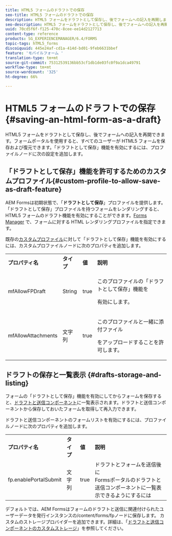 ```yaml
---
title: HTML5 フォームのドラフトでの保存
seo-title: HTML5 フォームのドラフトでの保存
description: HTML5 フォームをドラフトとして保存し、後でフォームへの記入を再開します。
seo-description: HTML5 フォームをドラフトとして保存し、後でフォームへの記入を再開します。
uuid: 70cd5f6f-f125-470c-8cee-ee14d2127713
content-type: reference
products: SG_EXPERIENCEMANAGER/6.4/FORMS
topic-tags: hTML5_forms
discoiquuid: 445e24af-cd1a-414d-bd01-9feb6631bbef
feature: 'モバイルフォーム '
translation-type: tm+mt
source-git-commit: 75312539136bb53cf1db1de03fc0f9a1dca49791
workflow-type: tm+mt
source-wordcount: '325'
ht-degree: 66%

---
```



# HTML5 フォームのドラフトでの保存 {#saving-an-html-form-as-a-draft}

HTML5 フォームをドラフトとして保存し、後でフォームへの記入を再開できます。フォームポータルを使用すると、すべてのユーザーが HTML5 フォームを保存および復元できます。「ドラフトとして保存」機能を有効にするには、プロファイルノードに次の設定を追加します。

## 「ドラフトとして保存」機能を許可するためのカスタムプロファイル{#custom-profile-to-allow-save-as-draft-feature}

AEM Formsは初期状態で、「**ドラフトとして保存**」プロファイルを提供します。 「ドラフトとして保存」プロファイルを持つフォームをレンダリングすると、HTML5 フォームのドラフト機能を有効にすることができます。[Forms Manager](/help/forms/using/introduction-managing-forms.md) で、フォームに対する HTML レンダリングプロファイルを指定できます。

既存の[カスタムプロファイル](/help/forms/using/custom-profile.md)に対して「ドラフトとして保存」機能を有効にするには、カスタムプロファイルノードに次のプロパティを追加します。

<table> 
 <tbody> 
  <tr> 
   <td><strong>プロパティ名</strong></td> 
   <td><strong>タイプ</strong></td> 
   <td><strong>値</strong></td> 
   <td><strong>説明</strong></td> 
  </tr> 
  <tr> 
   <td>mfAllowFPDraft</td> 
   <td>String</td> 
   <td>true</td> 
   <td><p>このプロファイルの「ドラフトとして保存」機能を</p> <p>有効にします。</p> </td> 
  </tr> 
  <tr> 
   <td>mfAllowAttachments</td> 
   <td>文字列</td> 
   <td>true</td> 
   <td><p>このプロファイルと一緒に添付ファイル</p> <p>をアップロードすることを許可します。</p> </td> 
  </tr> 
 </tbody> 
</table>

## ドラフトの保存と一覧表示  {#drafts-storage-and-listing}

フォームの「ドラフトとして保存」機能を有効にしてからフォームを保存すると、[ドラフトと送信コンポーネント](/help/forms/using/draft-submission-component.md)に一覧表示されます。ドラフトと送信コンポーネントから保存しておいたフォームを取得して再入力できます。

ドラフトと送信コンポーネントのフォームリストを有効にするには、プロファイルノードに次のプロパティを追加します。

<table> 
 <tbody> 
  <tr> 
   <td><strong>プロパティ名</strong></td> 
   <td><strong>タイプ</strong></td> 
   <td><strong>値</strong></td> 
   <td><strong>説明</strong></td> 
  </tr> 
  <tr> 
   <td>fp.enablePortalSubmit</td> 
   <td>文字列</td> 
   <td>true</td> 
   <td>ドラフトとフォームを送信後に<br />Formsポータルのドラフトと送信コンポーネントに一覧表示できるようにするには</td> 
  </tr> 
 </tbody> 
</table>

デフォルトでは、AEM Formsはフォームのドラフトと送信に関連付けられたユーザーデータを発行インスタンスの/content/forms/fpノードに保存します。 カスタムのストレージプロバイダーを追加できます。詳細は、「[ドラフトと送信コンポーネントのカスタムストレージ](/help/forms/using/adding-custom-storage-provider-forms.md)」を参照してください。
